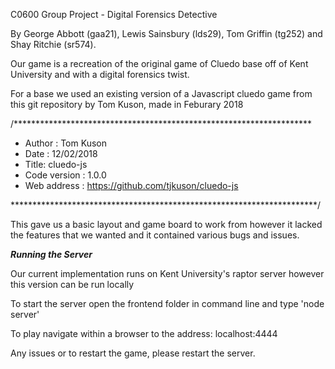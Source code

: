 C0600 Group Project - Digital Forensics Detective

By George Abbott (gaa21), Lewis Sainsbury (lds29), Tom Griffin (tg252) and Shay Ritchie (sr574).

Our game is a recreation of the original game of Cluedo base off of Kent University and with a digital forensics twist.

For a base we used an existing version of a Javascript cluedo game from this git repository by Tom Kuson, made in Feburary 2018

/********************************************************************
- Author : Tom Kuson
- Date : 12/02/2018
- Title: cluedo-js
- Code version : 1.0.0
- Web address : https://github.com/tjkuson/cluedo-js

**********************************************************************/

This gave us a basic layout and game board to work from however it lacked the features that we wanted and it contained various bugs and issues.

*************Running the Server*************

Our current implementation runs on Kent University's raptor server however this version can be run locally

To start the server open the frontend folder in command line and type 'node server'

To play navigate within a browser to the address: localhost:4444

Any issues or to restart the game, please restart the server.